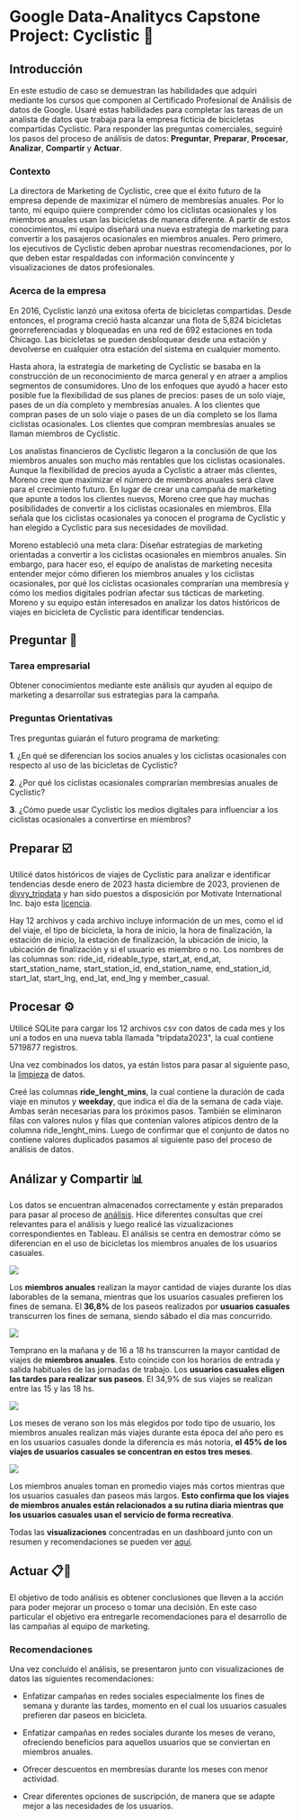 # Google Data-Analitycs Capstone Project: Cyclistic 🚴

## Introducción

En este estudio de caso se demuestran las habilidades que adquiri mediante los cursos que componen al Certificado Profesional de Análisis de datos de Google. Usaré estas habilidades para completar las tareas de un analista de datos que trabaja para la empresa ficticia de bicicletas compartidas Cyclistic. Para responder las preguntas comerciales, seguiré los pasos del proceso de análisis de datos: **Preguntar**, **Preparar**, **Procesar**, **Analizar**, **Compartir** y **Actuar**.

### Contexto
La directora de Marketing de Cyclistic, cree que el éxito futuro de la empresa depende de maximizar el número de membresías anuales. Por lo tanto, mi equipo quiere comprender cómo los ciclistas ocasionales y los miembros anuales usan las bicicletas de manera diferente. A partir de estos conocimientos, mi equipo diseñará una nueva estrategia de marketing para convertir a los pasajeros ocasionales en miembros anuales. Pero primero, los ejecutivos de Cyclistic deben aprobar nuestras recomendaciones, por lo que deben estar respaldadas con información convincente y visualizaciones de datos profesionales.

### Acerca de la empresa
En 2016, Cyclistic lanzó una exitosa oferta de bicicletas compartidas. Desde entonces, el programa creció hasta alcanzar una flota de 5,824 bicicletas georreferenciadas y bloqueadas en una red de 692 estaciones en toda Chicago. Las bicicletas se pueden desbloquear desde una estación y devolverse en cualquier otra estación del sistema en cualquier momento.

Hasta ahora, la estrategia de marketing de Cyclistic se basaba en la construcción de un reconocimiento de marca general y en atraer a amplios segmentos de consumidores. Uno de los enfoques que ayudó a hacer esto posible fue la flexibilidad de sus planes de precios: pases de un solo viaje, pases de un día completo y membresías anuales. A los clientes que compran pases de un solo viaje o pases de un día completo se los llama ciclistas ocasionales. Los clientes que compran membresías anuales se llaman miembros de Cyclistic.

Los analistas financieros de Cyclistic llegaron a la conclusión de que los miembros anuales son mucho más rentables que los ciclistas ocasionales. Aunque la flexibilidad de precios ayuda a Cyclistic a atraer más clientes, Moreno cree que maximizar el número de miembros anuales será clave para el crecimiento futuro. En lugar de crear una campaña de marketing que apunte a todos los clientes nuevos, Moreno cree que hay muchas posibilidades de convertir a los ciclistas ocasionales en miembros. Ella señala que los ciclistas ocasionales ya conocen el programa de Cyclistic y han elegido a Cyclistic para sus necesidades de movilidad.

Moreno estableció una meta clara: Diseñar estrategias de marketing orientadas a convertir a los ciclistas ocasionales en miembros anuales. Sin embargo, para hacer eso, el equipo de analistas de marketing necesita entender mejor cómo difieren los miembros anuales y los ciclistas ocasionales, por qué los ciclistas ocasionales comprarían una membresía y cómo los medios digitales podrían afectar sus tácticas de marketing. Moreno y su equipo están interesados en analizar los datos históricos de viajes en bicicleta de Cyclistic para identificar tendencias.

## Preguntar 💬

### Tarea empresarial

Obtener conocimientos mediante este análisis qur ayuden al equipo de marketing a desarrollar sus estrategias para la campaña.

### Preguntas Orientativas

Tres preguntas guiarán el futuro programa de marketing:

 **1**. ¿En qué se diferencian los socios anuales y los ciclistas ocasionales con respecto al uso de las bicicletas de Cyclistic?
 
 **2**. ¿Por qué los ciclistas ocasionales comprarían membresías anuales de Cyclistic?
 
 **3**. ¿Cómo puede usar Cyclistic los medios digitales para influenciar a los ciclistas ocasionales a convertirse en miembros?

## Preparar ☑️

Utilicé datos históricos de viajes de Cyclistic para analizar e identificar tendencias desde enero de 2023 hasta diciembre de 2023, provienen de [divvy_tripdata](https://divvy-tripdata.s3.amazonaws.com/index.html) y han sido puestos a disposición por Motivate International Inc. bajo esta [licencia](https://divvybikes.com/data-license-agreement).

Hay 12 archivos y cada archivo incluye información de un mes, como el id del viaje, el tipo de bicicleta, la hora de inicio, la hora de finalización, la estación de inicio, la estación de finalización, la ubicación de inicio, la ubicación de finalización y si el usuario es miembro o no. Los nombres de las columnas son: ride_id, rideable_type, start_at, end_at, start_station_name, start_station_id, end_station_name, end_station_id, start_lat, start_lng, end_lat, end_lng y member_casual.

## Procesar ⚙️

Utilicé SQLite para cargar los 12 archivos csv con datos de cada mes y los uní a todos en una nueva tabla llamada "tripdata2023", la cual contiene 5719877 registros.

Una vez combinados los datos, ya están listos para pasar al siguiente paso, la [limpieza](https://github.com/ezequielgarcia13/Google-Data-Analitycs-Capstone-Project/blob/main/Limpieza%20Datos.sql) de datos.

Creé las columnas **ride_lenght_mins**, la cual contiene la duración de cada viaje en minutos y **weekday**, que indica el día de la semana de cada viaje. Ambas serán necesarias para los próximos pasos.
También se eliminaron filas con valores nulos y filas que contenían valores atípicos dentro de la columna ride_lenght_mins.
Luego de confirmar que el conjunto de datos no contiene valores duplicados pasamos al siguiente paso del proceso de análisis de datos.  

## Análizar y Compartir 📊

Los datos se encuentran almacenados correctamente y están preparados para pasar al proceso de [análisis](https://github.com/ezequielgarcia13/Google-Data-Analitycs-Capstone-Project/blob/main/Analisis%20datos.sql).
Hice diferentes consultas que creí relevantes para el análisis y luego realicé las vizualizaciones correspondientes en Tableau. El análisis se centra en demostrar cómo se diferencian en el uso de bicicletas los miembros anuales de los usuarios casuales.

![](https://github.com/ezequielgarcia13/Google-Data-Analitycs-Capstone-Project/blob/main/assets/Dia.png?raw=true)

Los **miembros anuales** realizan la mayor cantidad de viajes durante los días laborables de la semana,  mientras que los usuarios casuales prefieren los fines de semana. El **36,8%** de los paseos realizados por **usuarios casuales** transcurren los fines de semana, siendo sábado el día mas concurrido.

![](https://github.com/ezequielgarcia13/Google-Data-Analitycs-Capstone-Project/blob/main/assets/Hora.png?raw=true)

Temprano en la mañana y de 16 a 18 hs transcurren la mayor cantidad de viajes de **miembros anuales**. Esto coincide con los horarios de entrada y salida habituales de las jornadas de trabajo. 
Los **usuarios casuales eligen las tardes para realizar sus paseos**. El 34,9% de sus viajes se realizan entre las 15 y las 18 hs.

![](https://github.com/ezequielgarcia13/Google-Data-Analitycs-Capstone-Project/blob/main/assets/Mes(1).png?raw=true)

Los meses de verano  son los más elegidos por todo tipo de usuario, los miembros anuales realizan más viajes durante esta época del año pero es en los usuarios casuales donde la diferencia es más notoria, **el 45% de los viajes de usuarios casuales se concentran en estos tres meses**. 

![](https://github.com/ezequielgarcia13/Google-Data-Analitycs-Capstone-Project/blob/main/assets/Promedio%20duracion.png?raw=true)

Los miembros anuales toman en promedio viajes más cortos mientras que los usuarios casuales dan paseos más largos. 
**Esto confirma que los viajes de miembros anuales están relacionados a su rutina diaria mientras que los usuarios casuales usan el servicio de forma recreativa**. 

Todas las **visualizaciones** concentradas en un dashboard junto con un resumen y recomendaciones se pueden ver [aquí](https://public.tableau.com/app/profile/ezequielenzogarcia/viz/cyclistic1_7/Dashboard2).

## Actuar 📋🎯

El objetivo de todo análisis es obtener conclusiones que lleven a la acción para poder mejorar un proceso o tomar una decisión. En este caso particular el objetivo era entregarle recomendaciones para el desarrollo de las campañas al equipo de marketing.

### Recomendaciones 

Una vez concluído el análisis, se presentaron junto con visualizaciones de datos las siguientes recomendaciones: 

- Enfatizar campañas en redes sociales especialmente los fines de semana y durante las tardes, momento en el cual los usuarios casuales prefieren dar paseos en bicicleta.

- Enfatizar campañas en redes sociales durante los meses de verano, ofreciendo beneficios para aquellos usuarios que se conviertan en miembros anuales. 

- Ofrecer descuentos en membresías durante los meses con menor actividad. 

- Crear diferentes opciones de suscripción, de manera que se adapte mejor a las necesidades de los usuarios.










